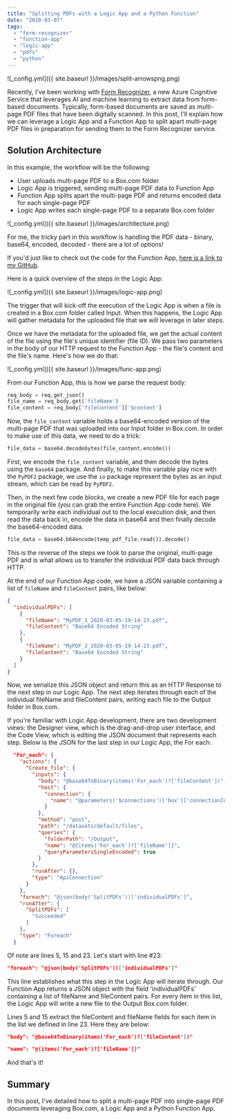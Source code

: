 ```yaml
---
title: "Splitting PDFs with a Logic App and a Python Function"
date: "2020-03-07"
tags: 
  - "form-recognizer"
  - "function-app"
  - "logic-app"
  - "pdfs"
  - "python"
---
```


![_config.yml]({{ site.baseurl }}/images/split-arrowspng.png)

Recently, I've been working with [Form Recognizer](https://docs.microsoft.com/en-us/azure/cognitive-services/form-recognizer/overview), a new Azure Cognitive Service that leverages AI and machine learning to extract data from form-based documents. Typically, form-based documents are saved as multi-page PDF files that have been digitally scanned. In this post, I'll explain how we can leverage a Logic App and a Function App to split apart multi-page PDF files in preparation for sending them to the Form Recognizer service.

## Solution Architecture

In this example, the workflow will be the following:

- User uploads multi-page PDF to a Box.com folder
- Logic App is triggered, sending multi-page PDF data to Function App
- Function App splits apart the multi-page PDF and returns encoded data for each single-page PDF
- Logic App writes each single-page PDF to a separate Box.com folder

![_config.yml]({{ site.baseurl }}/images/architecture.png)

For me, the tricky part in this workflow is handling the PDF data - binary, base64, encoded, decoded - there are a lot of options!

If you'd just like to check out the code for the Function App, [here is a link to my GitHub](https://github.com/stevedem/splitpdfs).

Here is a quick overview of the steps in the Logic App:

![_config.yml]({{ site.baseurl }}/images/logic-app.png)

The trigger that will kick-off the execution of the Logic App is when a file is created in a Box.com folder called Input. When this happens, the Logic App will gather metadata for the uploaded file that we will leverage in later steps.

Once we have the metadata for the uploaded file, we get the actual content of the file using the file's unique identifier (file ID). We pass two parameters in the body of our HTTP request to the Function App - the file's content and the file's name. Here's how we do that:

![_config.yml]({{ site.baseurl }}/images/func-app.png)

From our Function App, this is how we parse the request body:

```python
req_body = req.get_json()
file_name = req_body.get('fileName')
file_content = req_body['fileContent']['$content']
```

Now, the `file_content` variable holds a base64-encoded version of the multi-page PDF that was uploaded into our Input folder in Box.com. In order to make use of this data, we need to do a trick:

```python
file_data = base64.decodebytes(file_content.encode())
```

First, we encode the `file_content` variable, and then decode the bytes using the `base64` package. And finally, to make this variable play nice with the `PyPDF2` package, we use the `io` package represent the bytes as an input stream, which can be read by `PyPDF2`.

Then, in the next few code blocks, we create a new PDF file for each page in the original file (you can grab the entire Function App code here). We temporarily write each individual out to the local execution disk, and then read the data back in, encode the data in base64 and then finally decode the base64-encoded data.

```python
file_data = base64.b64encode(temp_pdf_file.read()).decode()
```

This is the reverse of the steps we took to parse the original, multi-page PDF and is what allows us to transfer the individual PDF data back through HTTP.

At the end of our Function App code, we have a JSON variable containing a list of `fileName` and `fileContent` pairs, like below:

```json
{
  "individualPDFs": [
    {
      "fileName": "MyPDF_1_2020-03-05-19-14-23.pdf",
      "fileContent": "Base64 Encoded String"
    },
    {
      "fileName": "MyPDF_2_2020-03-05-19-14-23.pdf",
      "fileContent": "Base64 Encoded String"
    }
  ]
}
```

Now, we serialize this JSON object and return this as an HTTP Response to the next step in our Logic App. The next step iterates through each of the individual fileName and fileContent pairs, writing each file to the Output folder in Box.com.

If you're familiar with Logic App development, there are two development views: the Designer view, which is the drag-and-drop user interface, and the Code View, which is editing the JSON document that represents each step. Below is the JSON for the last step in our Logic App, the For each:

```json
  "For_each": {
    "actions": {
      "Create_file": {
        "inputs": {
          "body": "@base64ToBinary(items('For_each')?['fileContent'])",
          "host": {
            "connection": {
              "name": "@parameters('$connections')['box']['connectionId']"
            }
          },
          "method": "post",
          "path": "/datasets/default/files",
          "queries": {
            "folderPath": "/Output",
            "name": "@{items('For_each')?['fileName']}",
            "queryParametersSingleEncoded": true
          }
        },
        "runAfter": {},
        "type": "ApiConnection"
      }
    },
    "foreach": "@json(body('SplitPDFs'))['individualPDFs']",
    "runAfter": {
      "SplitPDFs": [
        "Succeeded"
      ]
    },
    "type": "Foreach"
  }
```

Of note are lines 5, 15 and 23. Let's start with line #23:

```json
"foreach": "@json(body('SplitPDFs'))['individualPDFs']"
```

This line establishes what this step in the Logic App will iterate through. Our Function App returns a JSON object with the field 'individualPDFs' containing a list of fileName and fileContent pairs. For every item in this list, the Logic App will write a new file to the Output Box.com folder.

Lines 5 and 15 extract the fileContent and fileName fields for each item in the list we defined in line 23. Here they are below:

```json
"body": "@base64ToBinary(items('For_each')?['fileContent'])"
```

```json
"name": "@{items('For_each')?['fileName']}"
```

And that's it!

## Summary

In this post, I've detailed how to split a multi-page PDF into single-page PDF documents leveraging Box.com, a Logic App and a Python Function App.
